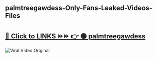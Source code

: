 
 ## palmtreegawdess-Only-Fans-Leaked-Videos-Files

# <h2><a href="https://mediaupload.pro?palmtreegawdess">🔗 Click to LINKS ⏩⏩ 👉 🟢 palmtreegawdess </a></h2>

<a href="https://mediaupload.pro?palmtreegawdess" rel="nofollow" data-target="animated-image.originalLink"><img src="https://i.ibb.co.com/xMMVF88/686577567.gif" alt="Viral Video Original" style="max-width: 100%; display: inline-block;" data-target="animated-image.originalImage"></a>